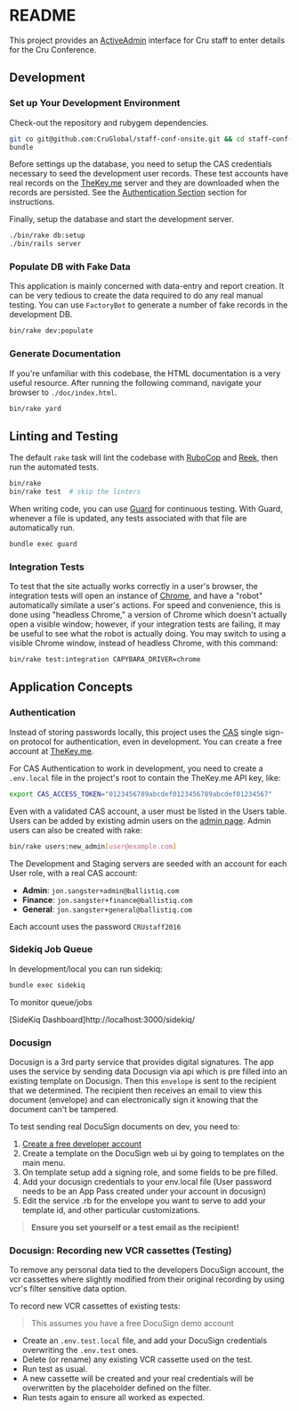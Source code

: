 # README

This project provides an [ActiveAdmin](http://activeadmin.info/) interface for
Cru staff to enter details for the Cru Conference.

## Development

### Set up Your Development Environment

Check-out the repository and rubygem dependencies.

```sh
git co git@github.com:CruGlobal/staff-conf-onsite.git && cd staff-conf-onsite
bundle
```

Before settings up the database, you need to setup the CAS credentials
necessary to seed the development user records. These test accounts have real
records on the [TheKey.me](https://thekey.me/cas/login) server and they are
downloaded when the records are persisted. See the [Authentication
Section](#authentication) section for instructions.

Finally, setup the database and start the development server.

```sh
./bin/rake db:setup
./bin/rails server
```

### Populate DB with Fake Data

This application is mainly concerned with data-entry and report creation. It
can be very tedious to create the data required to do any real manual testing.
You can use `FactoryBot` to generate a number of fake records in the
development DB.

```sh
bin/rake dev:populate
```

### Generate Documentation

If you're unfamiliar with this codebase, the HTML documentation is a very
useful resource. After running the following command, navigate your browser to
`./doc/index.html`.

```sh
bin/rake yard
```

## Linting and Testing

The default `rake` task will lint the codebase with
[RuboCop](https://github.com/bbatsov/rubocop) and
[Reek](https://github.com/troessner/reek), then run the automated tests.

```sh
bin/rake
bin/rake test  # skip the linters
```

When writing code, you can use [Guard](https://github.com/guard/guard) for
continuous testing. With Guard, whenever a file is updated, any tests
associated with that file are automatically run.

```sh
bundle exec guard
```

### Integration Tests

To test that the site actually works correctly in a user's browser, the
integration tests will open an instance of
[Chrome](https://www.google.com/chrome), and have a "robot" automatically
similate a user's actions. For speed and convenience, this is done using
"headless Chrome," a version of Chrome which doesn't actually open a visible
window; however, if your integration tests are failing, it may be useful to see
what the robot is actually doing. You may switch to using a visible Chrome
window, instead of headless Chrome, with this command:

```sh
bin/rake test:integration CAPYBARA_DRIVER=chrome
```

## Application Concepts

### Authentication

Instead of storing passwords locally, this project uses the
[CAS](https://en.wikipedia.org/wiki/Central_Authentication_Service) single
sign-on protocol for authentication, even in development. You can create a free
account at [TheKey.me](https://thekey.me/cas/service/selfservice?target=signup).

For CAS Authentication to work in development, you need to create a
`.env.local` file in the project's root to contain the TheKey.me API key, like:

```sh
export CAS_ACCESS_TOKEN="0123456789abcdef0123456789abcdef01234567"
```

Even with a validated CAS account, a user must be listed in the Users table.
Users can be added by existing admin users on the [admin
page](http://localhost:3000/users). Admin users can also be created with rake:

```sh
bin/rake users:new_admin[user@example.com]
```

The Development and Staging servers are seeded with an account for each User
role, with a real CAS account:

  * **Admin**: `jon.sangster+admin@ballistiq.com`
  * **Finance**: `jon.sangster+finance@ballistiq.com`
  * **General**: `jon.sangster+general@ballistiq.com`

Each account uses the password `CRUstaff2016`

### Sidekiq Job Queue

In development/local you can run sidekiq:

```sh
bundle exec sidekiq
```

To monitor queue/jobs

[SideKiq Dashboard]http://localhost:3000/sidekiq/

### Docusign

Docusign is a 3rd party service that provides digital signatures.
The app uses the service by sending data Docusign via api which is pre filled 
into an existing template on Docusign. Then this `envelope` is sent to the 
recipient that we determined. 
The recipient then receives an email to view this document (envelope) and can 
electronically sign it knowing that the document can't be tampered.

To test sending real DocuSign documents on dev, you need to:
1. [Create a free developer account](https://go.docusign.com/sandbox/productshot/)
2. Create a template on the DocuSign web ui by going to templates on the main menu.
3. On template setup add a signing role, and some fields to be pre filled.
4. Add your docusign credentials to your env.local file (User password needs to be an App Pass created under your account in docusign)
5. Edit the service .rb for the envelope you want to serve to add your template id,
and other particular customizations.

> **Ensure you set yourself or a test email as the recipient!**


### Docusign: Recording new VCR cassettes (Testing)

To remove any personal data tied to the developers DocuSign account, the vcr cassettes
where slightly modified from their original recording by using vcr's filter sensitive
data option.

To record new VCR cassettes of existing tests:
> This assumes you have a free DocuSign demo account
* Create an `.env.test.local` file, and add your DocuSign credentials overwriting the 
`.env.test` ones.
* Delete (or rename) any existing VCR cassette used on the test.
* Run test as usual.
* A new cassette will be created and your real credentials will be overwritten by the 
placeholder defined on the filter.
* Run tests again to ensure all worked as expected.
